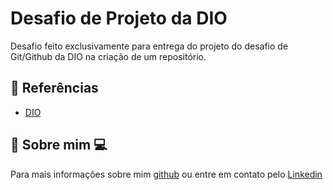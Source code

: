 # Desafio de Projeto da DIO 

Desafio feito exclusivamente para entrega do projeto do desafio de Git/Github da DIO na criação de um repositório.

## 🚀 Referências

 - [DIO](https://www.dio.me/)


## 🧑 Sobre mim 💻
Para mais informações sobre mim [github](https://github.com/GuilhermeHVSantos) ou entre em contato pelo [Linkedin](https://www.linkedin.com/in/guilhermehvs/)

